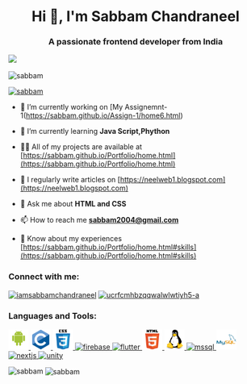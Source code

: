 <h1 align="center">Hi 👋, I'm Sabbam Chandraneel</h1>
<h3 align="center">A passionate frontend developer from India</h3>
<img src="https://www.cyberark.com/wp-content/uploads/2019/11/Developer.jpg" align="centre">
<p align="left"> <img src="https://komarev.com/ghpvc/?username=sabbam&label=Profile%20views&color=0e75b6&style=flat" alt="sabbam" /> </p>

<p align="left"> <a href="https://github.com/ryo-ma/github-profile-trophy"><img src="https://github-profile-trophy.vercel.app/?username=sabbam" alt="sabbam" /></a> </p>

- 🔭 I’m currently working on [My Assignemnt-1(https://sabbam.github.io/Assign-1/home6.html)

- 🌱 I’m currently learning **Java Script,Phython**

- 👨‍💻 All of my projects are available at [https://sabbam.github.io/Portfolio/home.html](https://sabbam.github.io/Portfolio/home.html)

- 📝 I regularly write articles on [https://neelweb1.blogspot.com](https://neelweb1.blogspot.com)

- 💬 Ask me about **HTML and CSS**

- 📫 How to reach me **sabbam2004@gmail.com**

- 📄 Know about my experiences [https://sabbam.github.io/Portfolio/home.html#skills](https://sabbam.github.io/Portfolio/home.html#skills)

<h3 align="left">Connect with me:</h3>
<p align="left">
<a href="https://instagram.com/iamsabbamchandraneel" target="blank"><img align="center" src="https://raw.githubusercontent.com/rahuldkjain/github-profile-readme-generator/master/src/images/icons/Social/instagram.svg" alt="iamsabbamchandraneel" height="30" width="40" /></a>
<a href="https://www.youtube.com/channel/UCrFcMhBZqQWAlWLWTIyH5-A" target="blank"><img align="center" src="https://raw.githubusercontent.com/rahuldkjain/github-profile-readme-generator/master/src/images/icons/Social/youtube.svg" alt="ucrfcmhbzqqwalwlwtiyh5-a" height="30" width="40" /></a>
</p>

<h3 align="left">Languages and Tools:</h3>
<p align="left"> <a href="https://developer.android.com" target="_blank" rel="noreferrer"> <img src="https://raw.githubusercontent.com/devicons/devicon/master/icons/android/android-original-wordmark.svg" alt="android" width="40" height="40"/> </a> <a href="https://www.cprogramming.com/" target="_blank" rel="noreferrer"> <img src="https://raw.githubusercontent.com/devicons/devicon/master/icons/c/c-original.svg" alt="c" width="40" height="40"/> </a> <a href="https://www.w3schools.com/css/" target="_blank" rel="noreferrer"> <img src="https://raw.githubusercontent.com/devicons/devicon/master/icons/css3/css3-original-wordmark.svg" alt="css3" width="40" height="40"/> </a> <a href="https://firebase.google.com/" target="_blank" rel="noreferrer"> <img src="https://www.vectorlogo.zone/logos/firebase/firebase-icon.svg" alt="firebase" width="40" height="40"/> </a> <a href="https://flutter.dev" target="_blank" rel="noreferrer"> <img src="https://www.vectorlogo.zone/logos/flutterio/flutterio-icon.svg" alt="flutter" width="40" height="40"/> </a> <a href="https://www.w3.org/html/" target="_blank" rel="noreferrer"> <img src="https://raw.githubusercontent.com/devicons/devicon/master/icons/html5/html5-original-wordmark.svg" alt="html5" width="40" height="40"/> </a> <a href="https://www.linux.org/" target="_blank" rel="noreferrer"> <img src="https://raw.githubusercontent.com/devicons/devicon/master/icons/linux/linux-original.svg" alt="linux" width="40" height="40"/> </a> <a href="https://www.microsoft.com/en-us/sql-server" target="_blank" rel="noreferrer"> <img src="https://www.svgrepo.com/show/303229/microsoft-sql-server-logo.svg" alt="mssql" width="40" height="40"/> </a> <a href="https://www.mysql.com/" target="_blank" rel="noreferrer"> <img src="https://raw.githubusercontent.com/devicons/devicon/master/icons/mysql/mysql-original-wordmark.svg" alt="mysql" width="40" height="40"/> </a> <a href="https://nextjs.org/" target="_blank" rel="noreferrer"> <img src="https://cdn.worldvectorlogo.com/logos/nextjs-2.svg" alt="nextjs" width="40" height="40"/> </a> <a href="https://unity.com/" target="_blank" rel="noreferrer"> <img src="https://www.vectorlogo.zone/logos/unity3d/unity3d-icon.svg" alt="unity" width="40" height="40"/> </a> </p>

<p><img align="left" src="https://github-readme-stats.vercel.app/api/top-langs?username=sabbam&show_icons=true&locale=en&layout=compact" alt="sabbam" /></p>

<p>&nbsp;<img align="center" src="https://github-readme-stats.vercel.app/api?username=sabbam&show_icons=true&locale=en" alt="sabbam" /></p>

